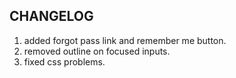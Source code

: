 ## CHANGELOG

1. added forgot pass link and remember me button.
2. removed outline on focused inputs.
3. fixed css problems.
